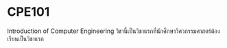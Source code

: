 # CPE101
Introduction of Computer Engineering
วิชานี้เป็นวิชาแรกที่นักศึกษาวิศวกรรมศาสตร์ต้องเรียนเป็นวิชาแรก
